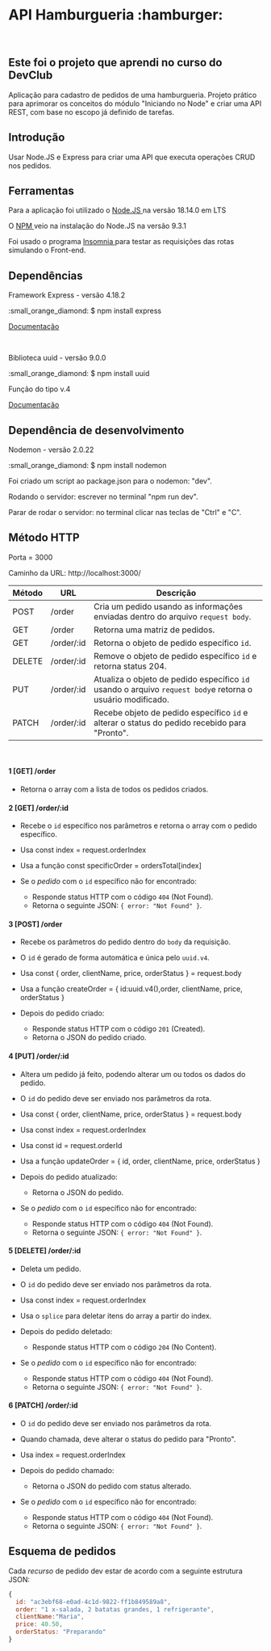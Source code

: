 <h1> API Hamburgueria :hamburger: </h1>
<br>

<h2> Este foi o projeto que aprendi no curso do DevClub </h2>
<p> Aplicação para cadastro de pedidos de uma hamburgueria. Projeto prático para aprimorar os conceitos do módulo "Iniciando no Node" e criar uma API REST, com base no escopo já definido de tarefas. </p>

<h2> Introdução </h2>
<p> Usar Node.JS e Express para criar uma API que executa operações CRUD nos pedidos. </p>

<h2> Ferramentas </h2>
<p> Para a aplicação foi utilizado o <a target="_blank" href="https://nodejs.org/en/download"> Node.JS </a>  na versão 18.14.0 em LTS </p>
<p> O <a target="_blank" href="https://www.npmjs.com/"> NPM </a> veio na instalação do Node.JS na versão 9.3.1 </p>
<p> Foi usado o programa <a target="_blank" href="https://insomnia.rest/download"> Insomnia </a> para testar as requisições das rotas simulando o Front-end. </p>

<h2> Dependências </h2>
<p> Framework Express - versão 4.18.2 </p>
<p> :small_orange_diamond: $ npm install express </p>
<p> <a target="_blank" href="https://www.npmjs.com/package/express"> Documentação </a> </p>
<br>
<p> Biblioteca uuid - versão 9.0.0 </p>
<p> :small_orange_diamond: $ npm install uuid </p>
<p> Função do tipo v.4 </p>
<p> <a target="_blank" href="https://www.npmjs.com/package/uuidv4"> Documentação </a> </p>

<h2> Dependência de desenvolvimento </h2>
<p> Nodemon - versão 2.0.22 </p>
<p> :small_orange_diamond: $ npm install nodemon </p>
<p> Foi criado um script ao package.json para o nodemon: "dev". </p>
<p> Rodando o servidor: escrever no terminal "npm run dev". </p>
<p> Parar de rodar o servidor: no terminal clicar nas teclas de "Ctrl" e "C". </p>

<h2> Método HTTP </h2>
<p> Porta = 3000 </p>
<p> Caminho da URL: http://localhost:3000/ </p>

| Método | URL            | Descrição                                                                                                  |
| ------ | -------------- | ------------------------------------------------------------------------------------------------------     |
| POST   | /order         | Cria um pedido usando as informações enviadas dentro do arquivo `request body`.                            |
| GET    | /order         | Retorna uma matriz de pedidos.                                                                             |
| GET    | /order/:id     | Retorna o objeto de pedido específico `id`.                                                                |
| DELETE | /order/:id     | Remove o objeto de pedido específico `id` e retorna status 204.                                            |
| PUT    | /order/:id     | Atualiza o objeto de pedido específico `id` usando o arquivo `request body`e retorna o usuário modificado. |
| PATCH  | /order/:id     | Recebe objeto de pedido específico `id` e alterar o status do pedido recebido para "Pronto".               |

<br>

#### 1 [GET] /order

- Retorna o array com a lista de todos os pedidos criados. 

#### 2 [GET] /order/:id

- Recebe o `id` específico nos parâmetros e retorna o array com o pedido específico.
- Usa const index = request.orderIndex
- Usa a função const specificOrder = ordersTotal[index]
- Se o _pedido_ com o `id` específico não for encontrado:

  - Responde status HTTP com o código `404` (Not Found).
  - Retorna o seguinte JSON: `{ error: "Not Found" }`.

#### 3 [POST] /order

- Recebe os parâmetros do pedido dentro do `body` da requisição.
- O `id` é gerado de forma automática e única pelo `uuid.v4`.
- Usa const { order, clientName, price, orderStatus } = request.body
- Usa a função createOrder = { id:uuid.v4(),order, clientName, price, orderStatus }
- Depois do pedido criado:
  
  - Responde status HTTP com o código `201` (Created).
  - Retorna o JSON do pedido criado.

#### 4 [PUT] /order/:id

- Altera um pedido já feito, podendo alterar um ou todos os dados do pedido.
- O `id` do pedido deve ser enviado nos parâmetros da rota.
- Usa const { order, clientName, price, orderStatus } = request.body
- Usa const index = request.orderIndex
- Usa const id = request.orderId
- Usa a função updateOrder = { id, order, clientName, price, orderStatus }
- Depois do pedido atualizado:
  
   - Retorna o JSON do pedido.
- Se o _pedido_ com o `id` específico não for encontrado:

  - Responde status HTTP com o código `404` (Not Found).
  - Retorna o seguinte JSON: `{ error: "Not Found" }`.

#### 5 [DELETE] /order/:id

- Deleta um pedido.
- O `id` do pedido deve ser enviado nos parâmetros da rota.
- Usa const index = request.orderIndex
- Usa o `splice` para deletar itens do array a partir do index.
- Depois do pedido deletado:
  
   - Responde status HTTP com o código `204` (No Content).
- Se o _pedido_ com o `id` específico não for encontrado:

  - Responde status HTTP com o código `404` (Not Found).
  - Retorna o seguinte JSON: `{ error: "Not Found" }`.

#### 6 [PATCH] /order/:id

- O `id` do pedido deve ser enviado nos parâmetros da rota.
- Quando chamada, deve alterar o status do pedido para "Pronto".
- Usa index = request.orderIndex
- Depois do pedido chamado:
  
   - Retorna o JSON do pedido com status alterado.
- Se o _pedido_ com o `id` específico não for encontrado:

  - Responde status HTTP com o código `404` (Not Found).
  - Retorna o seguinte JSON: `{ error: "Not Found" }`.  

## Esquema de pedidos

Cada _recurso_ de pedido dev estar de acordo com a seguinte estrutura JSON:

```js
{
  id: "ac3ebf68-e0ad-4c1d-9822-ff1b849589a8", 
  order: "1 x-salada, 2 batatas grandes, 1 refrigerante",
  clientName:"Maria",
  price: 40.50,
  orderStatus: "Preparando"
}
```


